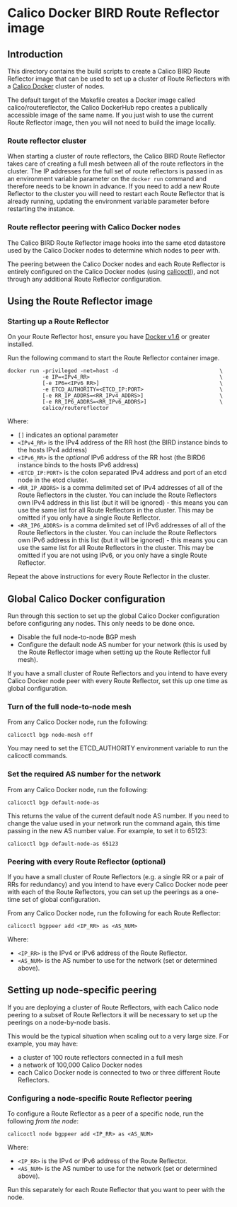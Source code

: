 # Calico Docker BIRD Route Reflector image

## Introduction

This directory contains the build scripts to create a Calico BIRD Route 
Reflector image that can be used to set up a cluster of Route Reflectors with a
[Calico Docker][calico-docker] cluster of nodes.

The default target of the Makefile creates a Docker image called 
calico/routereflector, the Calico DockerHub repo creates a publically 
accessible image of the same name.  If you just wish to use the current Route 
Reflector image, then you will not need to build the image locally.

### Route reflector cluster

When starting a cluster of route reflectors, the Calico BIRD Route Reflector
takes care of creating a full mesh between all of the route reflectors in the 
cluster. The IP addresses for the full set of route reflectors is passed in as 
an environment variable parameter on the `docker run` command and therefore 
needs to be known in advance.  If you need to add a new Route Reflector to the 
cluster you will need to restart each Route Reflector that is already running, 
updating the environment variable parameter before restarting the instance.

### Route reflector peering with Calico Docker nodes

The Calico BIRD Route Reflector image hooks into the same etcd datastore used
by the Calico Docker nodes to determine which nodes to peer with.

The peering between the Calico Docker nodes and each Route Reflector is 
entirely configured on the Calico Docker nodes (using [calicoctl][calicoctl]),
and not through any additional Route Reflector configuration.

## Using the Route Reflector image

### Starting up a Route Reflector

On your Route Reflector host, ensure you have [Docker v1.6][docker] or greater
installed.

Run the following command to start the Route Reflector container image.

```
docker run -privileged -net=host -d                                \ 
           -e IP=<IPv4_RR>                                         \
           [-e IP6=<IPv6_RR>]                                      \
           -e ETCD_AUTHORITY=<ETCD_IP:PORT>                        \
           [-e RR_IP_ADDRS=<RR_IPv4_ADDRS>]                        \
           [-e RR_IP6_ADDRS=<RR_IPv6_ADDRS>]                       \
           calico/routereflector
```

Where:

-  `[]` indicates an optional parameter
-  `<IPv4_RR>` is the IPv4 address of the RR host (the BIRD instance binds to 
   the hosts IPv4 address)
-  `<IPv6_RR>` is the *optional* IPv6 address of the RR host (the BIRD6 instance
   binds to the hosts IPv6 address)
-  `<ETCD_IP:PORT>` is the colon separated IPv4 address and port of an etcd
   node in the etcd cluster.
-  `<RR_IP_ADDRS>` is a comma delimited set of IPv4 addresses of all of the
   Route Reflectors in the cluster.  You can include the Route Reflectors own
   IPv4 address in this list (but it will be ignored) - this means you can use
   the same list for all Route Reflectors in the cluster.  This may be omitted
   if you only have a single Route Reflector.
-  `<RR_IP6_ADDRS>` is a comma delimited set of IPv6 addresses of all of the
   Route Reflectors in the cluster.  You can include the Route Reflectors own
   IPv6 address in this list (but it will be ignored) - this means you can use
   the same list for all Route Reflectors in the cluster.  This may be omitted
   if you are not using IPv6, or you only have a single Route Reflector.

Repeat the above instructions for every Route Reflector in the cluster.


## Global Calico Docker configuration

Run through this section  to set up the global Calico Docker configuration
before configuring any nodes.  This only needs to be done once.

-  Disable the full node-to-node BGP mesh
-  Configure the default node AS number for your network (this is used by
   the Route Reflector image when setting up the Route Reflector full mesh).
   
If you have a small cluster of Route Reflectors and you intend to have every
Calico Docker node peer with every Route Reflector, set this up one time as
global configuration.


### Turn of the full node-to-node mesh

From any Calico Docker node, run the following:

    calicoctl bgp node-mesh off

You may need to set the ETCD_AUTHORITY environment variable to run the 
calicoctl commands.


### Set the required AS number for the network

From any Calico Docker node, run the following:

    calicoctl bgp default-node-as
    
This returns the value of the current default node AS number.  If you need to 
change the value used in your network run the command again, this time passing
in the new AS number value.  For example, to set it to 65123:

    calicoctl bgp default-node-as 65123


### Peering with every Route Reflector (optional)

If you have a small cluster of Route Reflectors (e.g. a single RR or a pair of
RRs for redundancy) and you intend to have every Calico Docker node peer with 
each of the Route Reflectors, you can set up the peerings as a one-time set of
global configuration.

From any Calico Docker node, run the following for each Route Reflector:

```
calicoctl bgppeer add <IP_RR> as <AS_NUM>
``` 

Where:
-  `<IP_RR>` is the IPv4 or IPv6 address of the Route Reflector.
-  `<AS_NUM>` is the AS number to use for the network (set or determined 
   above).


## Setting up node-specific peering

If you are deploying a cluster of Route Reflectors, with each Calico node
peering to a subset of Route Reflectors it will be necessary to set up the
peerings on a node-by-node basis.

This would be the typical situation when scaling out to a very large size.  For
example, you may have:

-  a cluster of 100 route reflectors connected in a full mesh
-  a network of 100,000 Calico Docker nodes
-  each Calico Docker node is connected to two or three different Route 
   Reflectors.

### Configuring a node-specific Route Reflector peering
  
To configure a Route Reflector as a peer of a specific node, run the following
*from the node*:

```
calicoctl node bgppeer add <IP_RR> as <AS_NUM>
``` 

Where:
-  `<IP_RR>` is the IPv4 or IPv6 address of the Route Reflector.
-  `<AS_NUM>` is the AS number to use for the network (set or determined 
   above).


Run this separately for each Route Reflector that you want to peer with the
node.
   
[calico-docker]: http://github.com/projectcalico/calico-docker
[calicoctl]: https://github.com/projectcalico/calico-docker#how-does-it-work
[docker]: http://www.docker.com
